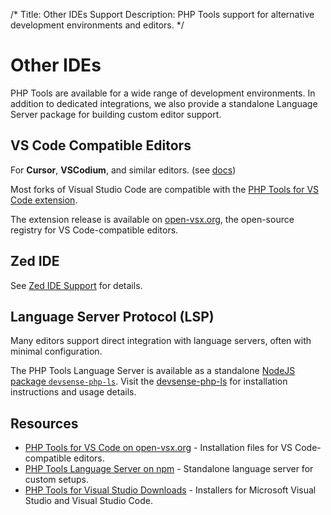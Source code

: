 /*
Title: Other IDEs Support
Description: PHP Tools support for alternative development environments and editors.
*/

# Other IDEs

PHP Tools are available for a wide range of development environments. In addition to dedicated integrations, we also provide a standalone Language Server package for building custom editor support.

## VS Code Compatible Editors

For **Cursor**, **VSCodium**, and similar editors. (see [docs](../vscode/))

Most forks of Visual Studio Code are compatible with the [PHP Tools for VS Code extension](https://marketplace.visualstudio.com/items?itemName=DEVSENSE.phptools-vscode).

The extension release is available on [open-vsx.org](https://open-vsx.org/extension/devsense/phptools-vscode), the open-source registry for VS Code-compatible editors.

## Zed IDE

See [Zed IDE Support](./zed.md) for details.

## Language Server Protocol (LSP)

Many editors support direct integration with language servers, often with minimal configuration.

The PHP Tools Language Server is available as a standalone [NodeJS package `devsense-php-ls`](https://www.npmjs.com/package/devsense-php-ls). Visit the [devsense-php-ls](https://www.npmjs.com/package/devsense-php-ls) for installation instructions and usage details.

## Resources

- [PHP Tools for VS Code on open-vsx.org](https://open-vsx.org/extension/devsense/phptools-vscode) - Installation files for VS Code-compatible editors.
- [PHP Tools Language Server on npm](https://www.npmjs.com/package/devsense-php-ls) - Standalone language server for custom setups.
- [PHP Tools for Visual Studio Downloads](https://www.devsense.com/en/download) - Installers for Microsoft Visual Studio and Visual Studio Code.